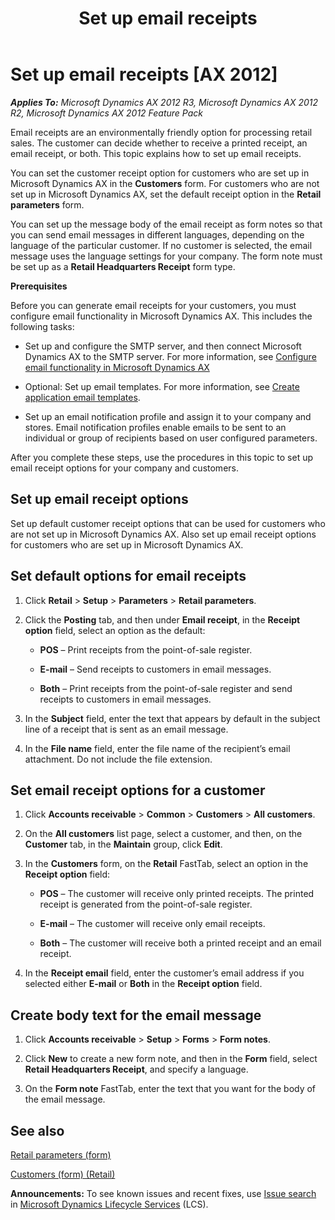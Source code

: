 ﻿---
title: Set up email receipts
TOCTitle: Set up email receipts
ms:assetid: 68aa9c96-368d-4c1c-b8d0-80063dd8f3fc
ms:mtpsurl: https://technet.microsoft.com/en-us/library/Hh597117(v=AX.60)
ms:contentKeyID: 39519166
ms.date: 05/02/2014
mtps_version: v=AX.60
---

# Set up email receipts [AX 2012]


_**Applies To:** Microsoft Dynamics AX 2012 R3, Microsoft Dynamics AX 2012 R2, Microsoft Dynamics AX 2012 Feature Pack_

Email receipts are an environmentally friendly option for processing retail sales. The customer can decide whether to receive a printed receipt, an email receipt, or both. This topic explains how to set up email receipts.

You can set the customer receipt option for customers who are set up in Microsoft Dynamics AX in the **Customers** form. For customers who are not set up in Microsoft Dynamics AX, set the default receipt option in the **Retail parameters** form.

You can set up the message body of the email receipt as form notes so that you can send email messages in different languages, depending on the language of the particular customer. If no customer is selected, the email message uses the language settings for your company. The form note must be set up as a **Retail Headquarters Receipt** form type.

**Prerequisites**

Before you can generate email receipts for your customers, you must configure email functionality in Microsoft Dynamics AX. This includes the following tasks:

  - Set up and configure the SMTP server, and then connect Microsoft Dynamics AX to the SMTP server. For more information, see [Configure email functionality in Microsoft Dynamics AX](configure-email-functionality-in-microsoft-dynamics-ax.md)

  - Optional: Set up email templates. For more information, see [Create application email templates](create-application-email-templates.md).

  - Set up an email notification profile and assign it to your company and stores. Email notification profiles enable emails to be sent to an individual or group of recipients based on user configured parameters.

After you complete these steps, use the procedures in this topic to set up email receipt options for your company and customers.

## Set up email receipt options

Set up default customer receipt options that can be used for customers who are not set up in Microsoft Dynamics AX. Also set up email receipt options for customers who are set up in Microsoft Dynamics AX.

## Set default options for email receipts

1.  Click **Retail** \> **Setup** \> **Parameters** \> **Retail parameters**.

2.  Click the **Posting** tab, and then under **Email receipt**, in the **Receipt option** field, select an option as the default:
    
      - **POS** – Print receipts from the point-of-sale register.
    
      - **E-mail** – Send receipts to customers in email messages.
    
      - **Both** – Print receipts from the point-of-sale register and send receipts to customers in email messages.

3.  In the **Subject** field, enter the text that appears by default in the subject line of a receipt that is sent as an email message.

4.  In the **File name** field, enter the file name of the recipient’s email attachment. Do not include the file extension.

## Set email receipt options for a customer

1.  Click **Accounts receivable** \> **Common** \> **Customers** \> **All customers**.

2.  On the **All customers** list page, select a customer, and then, on the **Customer** tab, in the **Maintain** group, click **Edit**.

3.  In the **Customers** form, on the **Retail** FastTab, select an option in the **Receipt option** field:
    
      - **POS** – The customer will receive only printed receipts. The printed receipt is generated from the point-of-sale register.
    
      - **E-mail** – The customer will receive only email receipts.
    
      - **Both** – The customer will receive both a printed receipt and an email receipt.

4.  In the **Receipt email** field, enter the customer’s email address if you selected either **E-mail** or **Both** in the **Receipt option** field.

## Create body text for the email message

1.  Click **Accounts receivable** \> **Setup** \> **Forms** \> **Form notes**.

2.  Click **New** to create a new form note, and then in the **Form** field, select **Retail Headquarters Receipt**, and specify a language.

3.  On the **Form note** FastTab, enter the text that you want for the body of the email message.

## See also

[Retail parameters (form)](https://technet.microsoft.com/en-us/library/hh597194\(v=ax.60\))

[Customers (form) (Retail)](https://technet.microsoft.com/en-us/library/hh597207\(v=ax.60\))

  
**Announcements:** To see known issues and recent fixes, use [Issue search](http://go.microsoft.com/fwlink/?linkid=389258) in [Microsoft Dynamics Lifecycle Services](http://go.microsoft.com/fwlink/?linkid=306505) (LCS).

